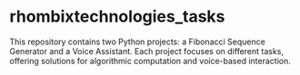 # rhombixtechnologies_tasks
This repository contains two Python projects: a Fibonacci Sequence Generator and a Voice Assistant. Each project focuses on different tasks, offering solutions for algorithmic computation and voice-based interaction.
